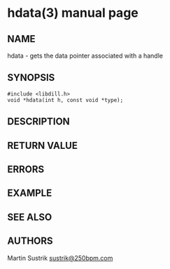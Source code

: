 # hdata(3) manual page

## NAME

hdata - gets the data pointer associated with a handle

## SYNOPSIS

```
#include <libdill.h>
void *hdata(int h, const void *type);
```

## DESCRIPTION

## RETURN VALUE

## ERRORS

## EXAMPLE

## SEE ALSO

## AUTHORS

Martin Sustrik <sustrik@250bpm.com>

